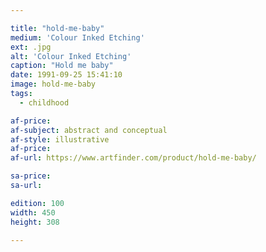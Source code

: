 ```yaml
---

title: "hold-me-baby"
medium: 'Colour Inked Etching'
ext: .jpg
alt: 'Colour Inked Etching'
caption: "Hold me baby"
date: 1991-09-25 15:41:10
image: hold-me-baby
tags:
  - childhood

af-price:
af-subject: abstract and conceptual
af-style: illustrative
af-price:
af-url: https://www.artfinder.com/product/hold-me-baby/

sa-price:
sa-url:

edition: 100
width: 450
height: 308

---
```

